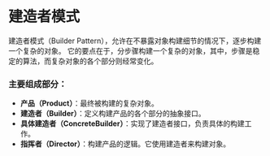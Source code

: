 # 建造者模式
建造者模式（Builder Pattern），允许在不暴露对象构建细节的情况下，逐步构建一个复杂的对象。
它的要点在于，分步骤构建一个复杂的对象，其中，步骤是稳定的算法，而复杂对象的各个部分则经常变化。
### 主要组成部分：
- **产品（Product）**：最终被构建的复杂对象。
- **建造者（Builder）**：定义构建产品的各个部分的抽象接口。
- **具体建造者（ConcreteBuilder）**：实现了建造者接口，负责具体的构建工作。
- **指挥者（Director）**：构建产品的逻辑。它使用建造者来构建对象。
